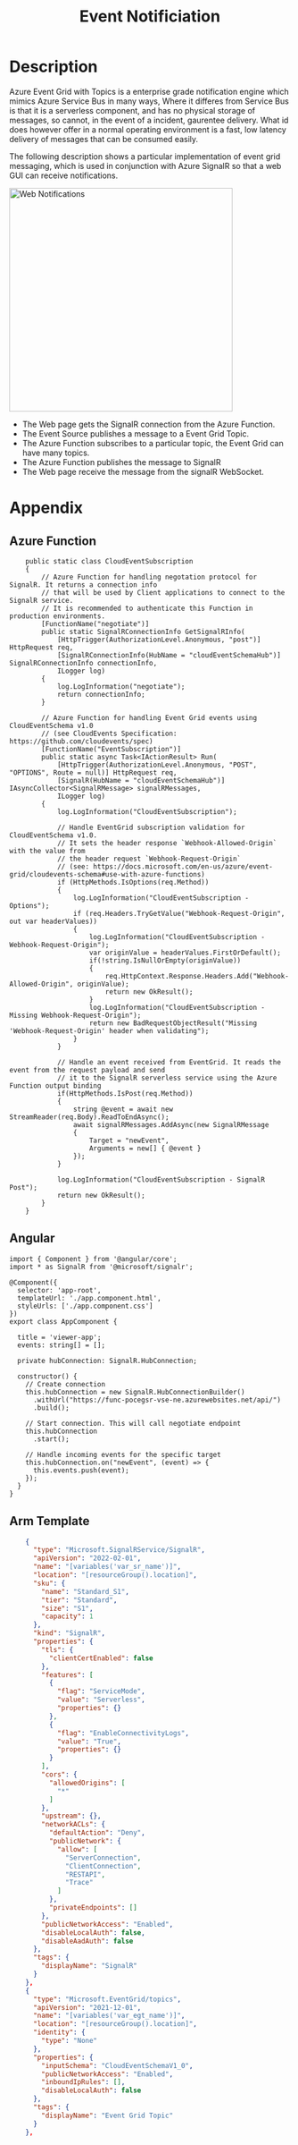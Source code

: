 ﻿---
title : Event Notificiation
Published: 2023/01/20
Tags: Web
Category: Architecture
---

# Description

Azure Event Grid with Topics is a enterprise grade notification engine which mimics Azure Service Bus in many ways, 
Where it differes from Service Bus is that it is a serverless component, and has no physical storage of messages, so cannot, in the event of a incident, gaurentee delivery.
What id does however offer in a normal operating environment is a fast, low latency delivery of messages that can be consumed easily.

The following description shows a particular implementation of event grid messaging, which is used in conjunction with Azure SignalR so that a web GUI can receive notifications.


<img src="https://raw.github.com/newportg/newportg.github.io/master/assets/EventGridSignalR.png" alt="Web Notifications" width="400"/>

* The Web page gets the SignalR connection from the Azure Function.
* The Event Source publishes a message to a Event Grid Topic.
* The Azure Function subscribes to a particular topic, the Event Grid can have many topics.
* The Azure Function publishes the message to SignalR 
* The Web page receive the message from the signalR WebSocket.


# Appendix
## Azure Function
```
    public static class CloudEventSubscription
    {
        // Azure Function for handling negotation protocol for SignalR. It returns a connection info
        // that will be used by Client applications to connect to the SignalR service.
        // It is recommended to authenticate this Function in production environments.
        [FunctionName("negotiate")]
        public static SignalRConnectionInfo GetSignalRInfo(
            [HttpTrigger(AuthorizationLevel.Anonymous, "post")] HttpRequest req,
            [SignalRConnectionInfo(HubName = "cloudEventSchemaHub")] SignalRConnectionInfo connectionInfo,
            ILogger log)
        {
            log.LogInformation("negotiate");
            return connectionInfo;
        }

        // Azure Function for handling Event Grid events using CloudEventSchema v1.0 
        // (see CloudEvents Specification: https://github.com/cloudevents/spec)
        [FunctionName("EventSubscription")]
        public static async Task<IActionResult> Run(
            [HttpTrigger(AuthorizationLevel.Anonymous, "POST", "OPTIONS", Route = null)] HttpRequest req,
            [SignalR(HubName = "cloudEventSchemaHub")] IAsyncCollector<SignalRMessage> signalRMessages,
            ILogger log)
        {
            log.LogInformation("CloudEventSubscription");

            // Handle EventGrid subscription validation for CloudEventSchema v1.0.
            // It sets the header response `Webhook-Allowed-Origin` with the value from 
            // the header request `Webhook-Request-Origin` 
            // (see: https://docs.microsoft.com/en-us/azure/event-grid/cloudevents-schema#use-with-azure-functions)
            if (HttpMethods.IsOptions(req.Method))
            {
                log.LogInformation("CloudEventSubscription - Options");
                if (req.Headers.TryGetValue("Webhook-Request-Origin", out var headerValues))
                {
                    log.LogInformation("CloudEventSubscription - Webhook-Request-Origin");
                    var originValue = headerValues.FirstOrDefault();
                    if(!string.IsNullOrEmpty(originValue))
                    {
                        req.HttpContext.Response.Headers.Add("Webhook-Allowed-Origin", originValue);
                        return new OkResult();
                    }
                    log.LogInformation("CloudEventSubscription - Missing Webhook-Request-Origin");
                    return new BadRequestObjectResult("Missing 'Webhook-Request-Origin' header when validating");
                }
            }
            
            // Handle an event received from EventGrid. It reads the event from the request payload and send 
            // it to the SignalR serverless service using the Azure Function output binding
            if(HttpMethods.IsPost(req.Method)) 
            {
                string @event = await new StreamReader(req.Body).ReadToEndAsync();
                await signalRMessages.AddAsync(new SignalRMessage
                {
                    Target = "newEvent",
                    Arguments = new[] { @event }
                });
            }

            log.LogInformation("CloudEventSubscription - SignalR Post");
            return new OkResult();
        }
    }
```

## Angular
```Angular
import { Component } from '@angular/core';
import * as SignalR from '@microsoft/signalr';

@Component({
  selector: 'app-root',
  templateUrl: './app.component.html',
  styleUrls: ['./app.component.css']
})
export class AppComponent {

  title = 'viewer-app';
  events: string[] = [];

  private hubConnection: SignalR.HubConnection;

  constructor() {
    // Create connection
    this.hubConnection = new SignalR.HubConnectionBuilder()
      .withUrl("https://func-pocegsr-vse-ne.azurewebsites.net/api/")
      .build();

    // Start connection. This will call negotiate endpoint
    this.hubConnection
      .start();

    // Handle incoming events for the specific target
    this.hubConnection.on("newEvent", (event) => {
      this.events.push(event);
    });
  }
}
```

## Arm Template
```JSON
    {
      "type": "Microsoft.SignalRService/SignalR",
      "apiVersion": "2022-02-01",
      "name": "[variables('var_sr_name')]",
      "location": "[resourceGroup().location]",
      "sku": {
        "name": "Standard_S1",
        "tier": "Standard",
        "size": "S1",
        "capacity": 1
      },
      "kind": "SignalR",
      "properties": {
        "tls": {
          "clientCertEnabled": false
        },
        "features": [
          {
            "flag": "ServiceMode",
            "value": "Serverless",
            "properties": {}
          },
          {
            "flag": "EnableConnectivityLogs",
            "value": "True",
            "properties": {}
          }
        ],
        "cors": {
          "allowedOrigins": [
            "*"
          ]
        },
        "upstream": {},
        "networkACLs": {
          "defaultAction": "Deny",
          "publicNetwork": {
            "allow": [
              "ServerConnection",
              "ClientConnection",
              "RESTAPI",
              "Trace"
            ]
          },
          "privateEndpoints": []
        },
        "publicNetworkAccess": "Enabled",
        "disableLocalAuth": false,
        "disableAadAuth": false
      },
      "tags": {
        "displayName": "SignalR"
      }
    },
    {
      "type": "Microsoft.EventGrid/topics",
      "apiVersion": "2021-12-01",
      "name": "[variables('var_egt_name')]",
      "location": "[resourceGroup().location]",
      "identity": {
        "type": "None"
      },
      "properties": {
        "inputSchema": "CloudEventSchemaV1_0",
        "publicNetworkAccess": "Enabled",
        "inboundIpRules": [],
        "disableLocalAuth": false
      },
      "tags": {
        "displayName": "Event Grid Topic"
      }
    },
```

